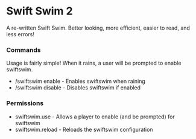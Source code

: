 # Swift Swim 2
A re-written Swift Swim. Better looking, more efficient, easier to read, and less errors!

### Commands
Usage is fairly simple! When it rains, a user will be prompted to enable swiftswim.
* /swiftswim enable - Enables swiftswim when raining
* /swiftswim disable - Disables swiftswim if enabled

### Permissions
* swiftswim.use - Allows a player to enable (and be prompted) for swiftswim
* swiftswim.reload - Reloads the swiftswim configuration

